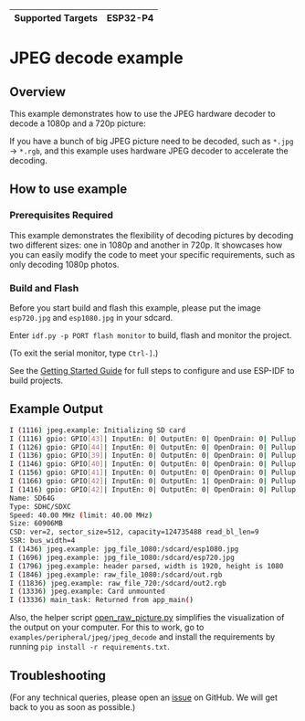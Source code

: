 | Supported Targets | ESP32-P4 |
| ----------------- | -------- |

# JPEG decode example

## Overview

This example demonstrates how to use the JPEG hardware decoder to decode a 1080p and a 720p picture:

If you have a bunch of big JPEG picture need to be decoded, such as `*.jpg` -> `*.rgb`, and this example uses hardware JPEG decoder to accelerate the decoding.

## How to use example

### Prerequisites Required

This example demonstrates the flexibility of decoding pictures by decoding two different sizes: one in 1080p and another in 720p. It showcases how you can easily modify the code to meet your specific requirements, such as only decoding 1080p photos.

### Build and Flash

Before you start build and flash this example, please put the image `esp720.jpg` and `esp1080.jpg` in your sdcard.

Enter `idf.py -p PORT flash monitor` to build, flash and monitor the project.

(To exit the serial monitor, type ``Ctrl-]``.)

See the [Getting Started Guide](https://docs.espressif.com/projects/esp-idf/en/latest/get-started/index.html) for full steps to configure and use ESP-IDF to build projects.

## Example Output

```bash
I (1116) jpeg.example: Initializing SD card
I (1116) gpio: GPIO[43]| InputEn: 0| OutputEn: 0| OpenDrain: 0| Pullup: 1| Pulldown: 0| Intr:0 
I (1126) gpio: GPIO[44]| InputEn: 0| OutputEn: 0| OpenDrain: 0| Pullup: 1| Pulldown: 0| Intr:0 
I (1136) gpio: GPIO[39]| InputEn: 0| OutputEn: 0| OpenDrain: 0| Pullup: 1| Pulldown: 0| Intr:0 
I (1146) gpio: GPIO[40]| InputEn: 0| OutputEn: 0| OpenDrain: 0| Pullup: 1| Pulldown: 0| Intr:0 
I (1156) gpio: GPIO[41]| InputEn: 0| OutputEn: 0| OpenDrain: 0| Pullup: 1| Pulldown: 0| Intr:0 
I (1166) gpio: GPIO[42]| InputEn: 0| OutputEn: 1| OpenDrain: 0| Pullup: 0| Pulldown: 0| Intr:0 
I (1416) gpio: GPIO[42]| InputEn: 0| OutputEn: 0| OpenDrain: 0| Pullup: 1| Pulldown: 0| Intr:0 
Name: SD64G
Type: SDHC/SDXC
Speed: 40.00 MHz (limit: 40.00 MHz)
Size: 60906MB
CSD: ver=2, sector_size=512, capacity=124735488 read_bl_len=9
SSR: bus_width=4
I (1436) jpeg.example: jpg_file_1080:/sdcard/esp1080.jpg
I (1696) jpeg.example: jpg_file_1080:/sdcard/esp720.jpg
I (1796) jpeg.example: header parsed, width is 1920, height is 1080
I (1846) jpeg.example: raw_file_1080:/sdcard/out.rgb
I (11836) jpeg.example: raw_file_720:/sdcard/out2.rgb
I (13336) jpeg.example: Card unmounted
I (13336) main_task: Returned from app_main()
```

Also, the helper script [open_raw_picture.py](./open_raw_picture.py) simplifies the visualization of the output on your computer. For this to work, go to `examples/peripheral/jpeg/jpeg_decode` and install the requirements by running `pip install -r requirements.txt`.

## Troubleshooting

(For any technical queries, please open an [issue](https://github.com/espressif/esp-idf/issues) on GitHub. We will get back to you as soon as possible.)